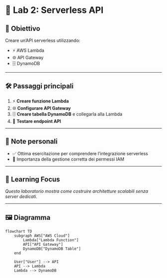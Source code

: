 # 🧪 Lab 2: Serverless API

## 🎯 Obiettivo
Creare un’API serverless utilizzando:  
- ⚡ AWS Lambda  
- 🌐 API Gateway  
- 🗄️ DynamoDB  

---

## 🛠️ Passaggi principali

1. ⚡ **Creare funzione Lambda**  
2. 🌐 **Configurare API Gateway**  
3. 🗄️ **Creare tabella DynamoDB** e collegarla alla Lambda  
4. 🧪 **Testare endpoint API**  

---

## 📝 Note personali

- ✅ Ottima esercitazione per comprendere l’integrazione serverless  
- 🔑 Importanza della gestione corretta dei permessi IAM  

---

## 📌 Learning Focus

*Questo laboratorio mostra come costruire architetture scalabili senza server dedicati.*

---

## 🖼️ Diagramma

```mermaid
flowchart TD
    subgraph AWS["AWS Cloud"]
        Lambda["Lambda Function"]
        API["API Gateway"]
        DynamoDB["DynamoDB Table"]
    end

    User["User"] --> API
    API --> Lambda
    Lambda --> DynamoDB

